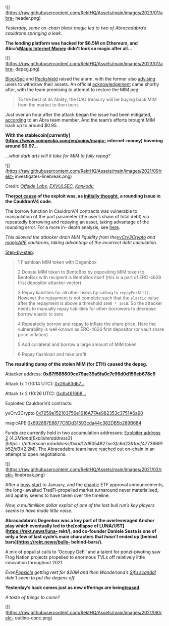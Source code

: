 ![](https://raw.githubusercontent.com/RektHQ/Assets/main/images/2023/01/abra-
header.png)

_Yesterday, some on-chain black magic led to two of Abracadabra’s cauldrons
springing a leak._

 **The lending platform was hacked for $6.5M on Ethereum, and Abra’s[Magic
Internet Money](https://www.coingecko.com/en/coins/magic-internet-money)
didn't look so magic after all…**

![](https://raw.githubusercontent.com/RektHQ/Assets/main/images/2023/01/abra-
depeg.png)

[BlockSec](https://twitter.com/Phalcon_xyz/status/1752278614551216494) and
[Peckshield](https://twitter.com/peckshield/status/1752279373779194011) raised
the alarm, with the former also
[advising](https://twitter.com/BlockSecTeam/status/1752279348541841578) users
to withdraw their assets. An official
[acknowledgement](https://twitter.com/MIM_Spell/status/1752286636740579440)
came shortly after, with the team promising to attempt to restore the MIM peg:

> To the best of its Ability, the DAO treasury will be buying back MIM from
> the market to then burn.

Just over an hour after the attack began the issue had been mitigated,
[according](https://twitter.com/LickMyRomy/status/1752292772839588129) to an
Abra team member. And the team’s efforts brought MIM back up to around $0.95.

 **With the stablecoin[currently](https://www.coingecko.com/en/coins/magic-
internet-money) hovering around $0.97…**

 _…what dark arts will it take for MIM to fully repeg?_

![](https://raw.githubusercontent.com/RektHQ/Assets/main/images/2021/09/rekt-
investigates-linebreak.png)

Credit: _[Offside
Labs](https://twitter.com/MageIntern/status/1752319261908017632),
[EXVULSEC](https://twitter.com/EXVULSEC/status/1752357798783103158),
[Kankodu](https://twitter.com/kankodu/status/1752581744803680680)_

 **The[root cause](https://twitter.com/MageIntern/status/1752319261908017632)
of the exploit was, as [initially
thought](https://twitter.com/qckhp/status/1752285931237740593), a rounding
issue in the CauldronV4 code.**

The borrow function in CauldronV4 contracts was vulnerable to manipulation of
the part parameter (the user’s share of total debt) via repeatedly borrowing
and repaying an asset, taking advantage of the rounding error. For a more in-
depth analysis, see
[here](https://twitter.com/kankodu/status/1752581744803680680).

 _This allowed the attacker drain MIM liquidity from
the[yvCrv3Crypto](https://etherscan.io/address/0x7259e152103756e1616A77Ae982353c3751A6a90)
and
[magicAPE](https://etherscan.io/address/0x692887E8877C6Dd31593cda44c382DB5b289B684)
cauldrons, taking advantage of the incorrect debt calculation._

[Step-by-step](https://twitter.com/EXVULSEC/status/1752357798783103158):

> 1 Flashloan MIM token with Degenbox
>
> 2 Donate MIM token to BentoBox by depositing MIM token to BentoBox with
> recipient is BentoBox itself (this is a part of ERC-4626 first depositor
> attacker vector)
>
> 3 Repay liabilities for all other users by calling to `repayForAll()`.
> However the repayment is not complete such that the `elastic` value after
> the repayment is above a threshold `1000 * 1e18`. So the attacker needs to
> manually repay liabilities for other borrowers to decrease borrow elastic to
> zero
>
> 4 Repeatedly borrow and repay to inflate the share price. Here the
> vulnerability is well-known as ERC-4626 first depositor (or vault share
> price inflation)
>
> 5 Add collateral and borrow a large amount of MIM token
>
> 6 Repay flashloan and take profit

 **The resulting dump of the stolen MIM (for ETH) caused the depeg.**

Attacker address:
**[0x87f585809ce79ae39a5fa0c7c96d0d159eb678c9](https://etherscan.io/address/0x87f585809ce79ae39a5fa0c7c96d0d159eb678c9)**

Attack tx 1 (10:14 UTC):
[0x26a83db7…](https://etherscan.io/tx/0x26a83db7e28838dd9fee6fb7314ae58dcc6aee9a20bf224c386ff5e80f7e4cf2)

Attack tx 2 (10:26 UTC):
[0xdb4616b8…](https://etherscan.io/tx/0xdb4616b89ad82062787a4e924d520639791302476484b9a6eca5126f79b6d877)

Exploited CauldronV4 contracts:

yvCrv3Crypto
[0x7259e152103756e1616A77Ae982353c3751A6a90](https://etherscan.io/address/0x7259e152103756e1616A77Ae982353c3751A6a90)

magicAPE
[0x692887E8877C6Dd31593cda44c382DB5b289B684](https://etherscan.io/address/0x692887E8877C6Dd31593cda44c382DB5b289B684)

Funds are currently held in two accumulation addresses: [Exploiter address
2](https://etherscan.io/address/0x40d5ffa20fc0df6be4d9991938daa54e6919c714)
($4.2M) and [Exploiter address
3](https://etherscan.io/address/0xbd12d6054827ae3fc6d23b1acf47736691b52fd3)
($2.2M). The Abracadabra team have
[reached](https://etherscan.io/tx/0x66c7b94117b230d760d6cbed363cc057cbb81acd2dc8fcc0581e169ebb8adc7a)
[out](https://etherscan.io/tx/0xa1f8e3c30917f33956ef0a96417987a07a70509a2e48b6426b65906462faad6b)
on-chain in an attempt to open negotiations.

![](https://raw.githubusercontent.com/RektHQ/Assets/main/images/2021/03/rekt-
linebreak.png)

After a [busy](https://rekt.news/gamma-strategies-rekt/)
[start](https://rekt.news/radiant-capital-rekt/) to January, and the
[chaotic](https://rekt.news/etfgaffe/) ETF approval announcements, the long-
awaited TradFi-propelled market turnaround never materialised, and apathy
seems to have taken over the timeline.

 _Now, a multimillion dollar exploit of one of the last bull run’s key players
seems to have made little noise._

 **Abracadabra’s Degenbox was a key part of the overleveraged Anchor play
which eventually led to the[collapse of LUNA/UST](https://rekt.news/luna-
rekt/), and co-founder Daniele Sesta is one of only a few of last cycle’s main
characters that _hasn’t_ ended up [behind bars](https://rekt.news/bulls-
behind-bars/).**

A mix of populist calls to ‘Occupy DeFi’ and a talent for ponzi-pivoting saw
Frog Nation projects propelled to enormous TVLs off relatively little
innovation throughout 2021.

 _Even[Popsicle](https://rekt.news/popsicle-rekt/) getting rekt for $20M and
then Wonderland’s [Sifu scandal](https://rekt.news/sifu-scandal/) didn’t seem
to put the degens off._

 **Yesterday’s hack comes just as new offerings are
being[teased](https://twitter.com/danielesesta/status/1751553380693258326).**

 _A taste of things to come?_

![](https://raw.githubusercontent.com/RektHQ/Assets/main/images/2021/08/rekt-
outline-conc.png)


